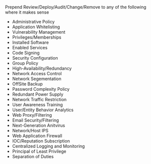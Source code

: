 Prepend Review/Deploy/Audit/Change/Remove to any of the following where it makes sense

- Administrative Policy
- Application Whitelisting
- Vulnerability Management
- Privileges/Memberships
- Installed Software
- Enabled Services
- Code Signing
- Security Configuration
- Group Policy
- High-Availability/Redundancy
- Network Access Control
- Network Segementation
- OffSite Backup
- Password Complexity Policy
- Redundant Power Supply
- Network Traffic Restriction
- User Awareness Training
- User/Entity Behavior Analytics
- Web Proxy/Filtering
- Email Security/Filtering
- Next-Generation Anitvirus
- Network/Host IPS
- Web Application Firewall
- IOC/Reputation Subscription
- Centralized Logging and Monitoring
- Principal of Least Privilege
- Separation of Duties